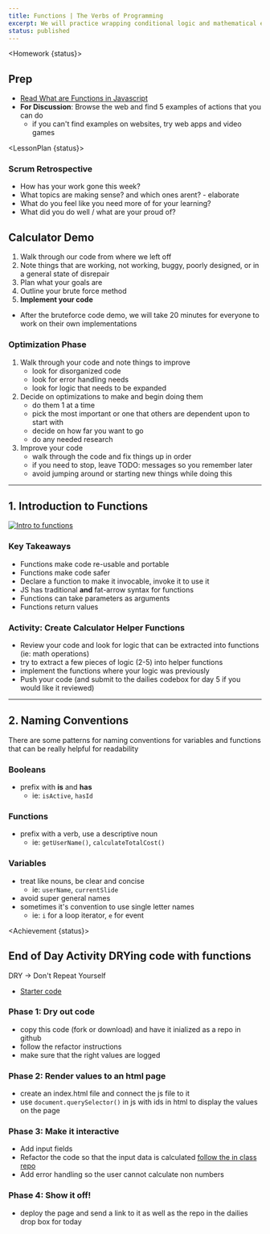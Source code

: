 ```yaml
---
title: Functions | The Verbs of Programming
excerpt: We will practice wrapping conditional logic and mathematical expressions within functions for increased reusability.
status: published
---
```


<script>
	import Homework from "$lib/components/Homework.svelte";
	import LessonPlan from "$lib/components/LessonPlan.svelte";
	import Achievement from "$lib/components/Achievement.svelte";
</script>

<Homework {status}>

<h2>Prep</h2>

- [Read What are Functions in Javascript](<https://www.freecodecamp.org/news/what-are-functions-in-javascript-a-beginners-guide/#:~:text=A%20function%20is%20a%20block,prompt()%2C%20and%20confirm().>)
- **For Discussion**: Browse the web and find 5 examples of actions that you can do
  - if you can't find examples on websites, try web apps and video games

</Homework>

<LessonPlan {status}>

### Scrum Retrospective

- How has your work gone this week?
- What topics are making sense? and which ones arent? - elaborate
- What do you feel like you need more of for your learning?
- What did you do well / what are your proud of?

<h2>Calculator Demo</h2>

1. Walk through our code from where we left off
2. Note things that are working, not working, buggy, poorly designed, or in a general state of disrepair
3. Plan what your goals are
4. Outline your brute force method
5. **Implement your code**

- After the bruteforce code demo, we will take 20 minutes for everyone to work on their own implementations

### Optimization Phase

1. Walk through your code and note things to improve
   - look for disorganized code
   - look for error handling needs
   - look for logic that needs to be expanded
2. Decide on optimizations to make and begin doing them
   - do them 1 at a time
   - pick the most important or one that others are dependent upon to start with
   - decide on how far you want to go
   - do any needed research
3. Improve your code
   - walk through the code and fix things up in order
   - if you need to stop, leave TODO: messages so you remember later
   - avoid jumping around or starting new things while doing this

---

<h2>1. Introduction to Functions</h2>

[![Intro to functions](/images/slides/cpnt-262/js-functions.png)](/slides/cpnt-262/js-functions)

### Key Takeaways

- Functions make code re-usable and portable
- Functions make code safer
- Declare a function to make it invocable, invoke it to use it
- JS has traditional **and** fat-arrow syntax for functions
- Functions can take parameters as arguments
- Functions return values

### Activity: Create Calculator Helper Functions

- Review your code and look for logic that can be extracted into functions (ie: math operations)
- try to extract a few pieces of logic (2-5) into helper functions
- implement the functions where your logic was previously
- Push your code (and submit to the dailies codebox for day 5 if you would like it reviewed)

---

<h2>2. Naming Conventions</h2>

There are some patterns for naming conventions for variables and functions that can be really helpful for readability

### Booleans

- prefix with **is** and **has**
  - ie: `isActive`, `hasId`

### Functions

- prefix with a verb, use a descriptive noun
  - ie: `getUserName()`, `calculateTotalCost()`

### Variables

- treat like nouns, be clear and concise
  - ie: `userName`, `currentSlide`
- avoid super general names
- sometimes it's convention to use single letter names
  - ie: `i` for a loop iterator, `e` for event

</LessonPlan>

<Achievement {status}>

<h2>End of Day Activity DRYing code with functions</h2>

DRY &#8594; Don't Repeat Yourself

- [Starter code](https://github.com/sait-wbdv/dailies-w23/tree/main/2023-02-23-functions/01-tip-calculator-starter)

### Phase 1: Dry out code

- copy this code (fork or download) and have it inialized as a repo in github
- follow the refactor instructions
- make sure that the right values are logged

### Phase 2: Render values to an html page

- create an index.html file and connect the js file to it
- use `document.querySelector()` in js with ids in html to display the values on the page

### Phase 3: Make it interactive

- Add input fields
- Refactor the code so that the input data is calculated [follow the in class repo](https://github.com/lilyx13/conditionals-js-html)
- Add error handling so the user cannot calculate non numbers

### Phase 4: Show it off!

- deploy the page and send a link to it as well as the repo in the dailies drop box for today

  </Achievement>
